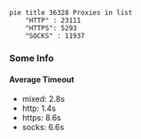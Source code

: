 
```mermaid
pie title 36328 Proxies in list
    "HTTP" : 23111
    "HTTPS": 5293
    "SOCKS" : 11937
```

### Some Info
#### Average Timeout

- mixed: 2.8s
- http: 1.4s
- https: 8.6s
- socks: 6.6s
